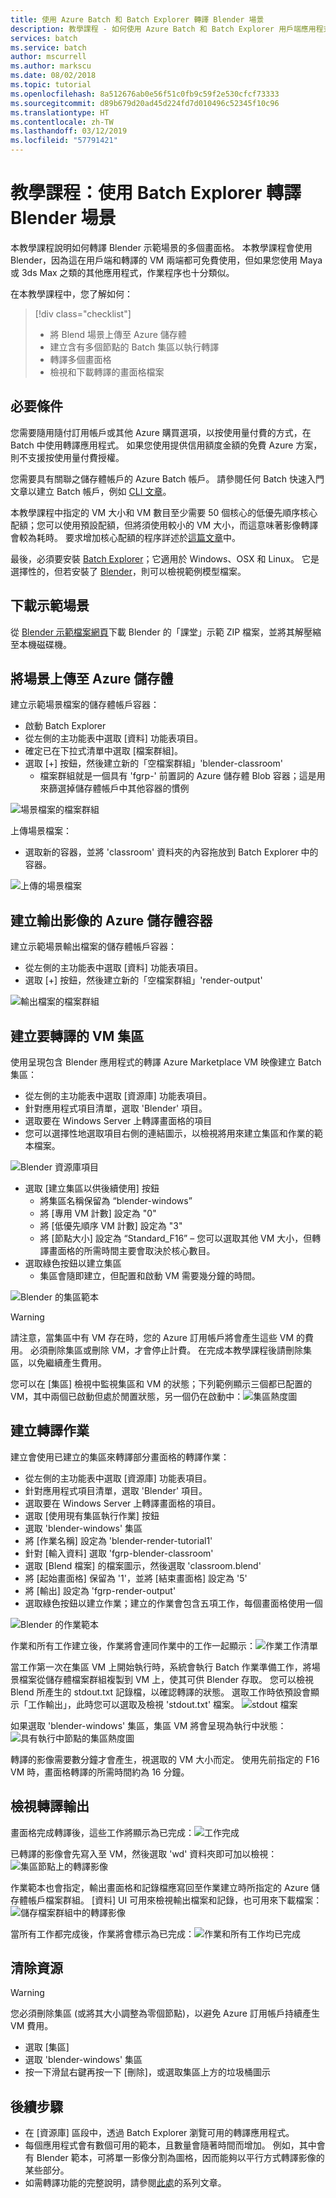 ```yaml
---
title: 使用 Azure Batch 和 Batch Explorer 轉譯 Blender 場景
description: 教學課程 - 如何使用 Azure Batch 和 Batch Explorer 用戶端應用程式從 Blender 場景轉譯多個畫面格
services: batch
ms.service: batch
author: mscurrell
ms.author: markscu
ms.date: 08/02/2018
ms.topic: tutorial
ms.openlocfilehash: 8a512676ab0e56f51c0fb9c59f2e530cfcf73333
ms.sourcegitcommit: d89b679d20ad45d224fd7d010496c52345f10c96
ms.translationtype: HT
ms.contentlocale: zh-TW
ms.lasthandoff: 03/12/2019
ms.locfileid: "57791421"
---
```

# <a name="tutorial-render-a-blender-scene-using-batch-explorer"></a>教學課程：使用 Batch Explorer 轉譯 Blender 場景

本教學課程說明如何轉譯 Blender 示範場景的多個畫面格。 本教學課程會使用 Blender，因為這在用戶端和轉譯的 VM 兩端都可免費使用，但如果您使用 Maya 或 3ds Max 之類的其他應用程式，作業程序也十分類似。

在本教學課程中，您了解如何：
> [!div class="checklist"]
> * 將 Blend 場景上傳至 Azure 儲存體
> * 建立含有多個節點的 Batch 集區以執行轉譯
> * 轉譯多個畫面格
> * 檢視和下載轉譯的畫面格檔案

## <a name="prerequisites"></a>必要條件

您需要隨用隨付訂用帳戶或其他 Azure 購買選項，以按使用量付費的方式，在 Batch 中使用轉譯應用程式。 如果您使用提供信用額度金額的免費 Azure 方案，則不支援按使用量付費授權。

您需要具有關聯之儲存體帳戶的 Azure Batch 帳戶。  請參閱任何 Batch 快速入門文章以建立 Batch 帳戶，例如 [CLI 文章](https://docs.microsoft.com/azure/batch/quick-create-cli)。

本教學課程中指定的 VM 大小和 VM 數目至少需要 50 個核心的低優先順序核心配額；您可以使用預設配額，但將須使用較小的 VM 大小，而這意味著影像轉譯會較為耗時。 要求增加核心配額的程序詳述於[這篇文章](https://docs.microsoft.com/azure/batch/batch-quota-limit)中。

最後，必須要安裝 [Batch Explorer](https://azure.github.io/BatchExplorer/)；它適用於 Windows、OSX 和 Linux。 它是選擇性的，但若安裝了 [Blender](https://www.blender.org/download/)，則可以檢視範例模型檔案。

## <a name="download-the-demo-scene"></a>下載示範場景

從 [Blender 示範檔案網頁](https://www.blender.org/download/demo-files/)下載 Blender 的「課堂」示範 ZIP 檔案，並將其解壓縮至本機磁碟機。

## <a name="upload-a-scene-to-azure-storage"></a>將場景上傳至 Azure 儲存體

建立示範場景檔案的儲存體帳戶容器：

* 啟動 Batch Explorer
* 從左側的主功能表中選取 [資料] 功能表項目。
* 確定已在下拉式清單中選取 [檔案群組]。
* 選取 [+] 按鈕，然後建立新的「空檔案群組」'blender-classroom'
  * 檔案群組就是一個具有 'fgrp-' 前置詞的 Azure 儲存體 Blob 容器；這是用來篩選掉儲存體帳戶中其他容器的慣例

![場景檔案的檔案群組](./media/tutorial-rendering-batchexplorer-blender/batch_explorer_scene_filegroup.png)

上傳場景檔案：

* 選取新的容器，並將 'classroom' 資料夾的內容拖放到 Batch Explorer 中的容器。

![上傳的場景檔案](./media/tutorial-rendering-batchexplorer-blender/batch_explorer_scene_filegroup_uploaded.png)

## <a name="create-azure-storage-container-for-output-images"></a>建立輸出影像的 Azure 儲存體容器

建立示範場景輸出檔案的儲存體帳戶容器：

* 從左側的主功能表中選取 [資料] 功能表項目。
* 選取 [+] 按鈕，然後建立新的「空檔案群組」'render-output'

![輸出檔案的檔案群組](./media/tutorial-rendering-batchexplorer-blender/batch_explorer_output_filegroup.png)

## <a name="create-a-pool-of-vms-for-rendering"></a>建立要轉譯的 VM 集區

使用呈現包含 Blender 應用程式的轉譯 Azure Marketplace VM 映像建立 Batch 集區：

* 從左側的主功能表中選取 [資源庫] 功能表項目。
* 針對應用程式項目清單，選取 'Blender' 項目。
* 選取要在 Windows Server 上轉譯畫面格的項目
* 您可以選擇性地選取項目右側的連結圖示，以檢視將用來建立集區和作業的範本檔案。

![Blender 資源庫項目](./media/tutorial-rendering-batchexplorer-blender/batch_explorer_gallery_item.png)

* 選取 [建立集區以供後續使用] 按鈕
  * 將集區名稱保留為 “blender-windows”
  * 將 [專用 VM 計數] 設定為 "0"
  * 將 [低優先順序 VM 計數] 設定為 "3"
  * 將 [節點大小] 設定為 “Standard_F16” – 您可以選取其他 VM 大小，但轉譯畫面格的所需時間主要會取決於核心數目。
* 選取綠色按鈕以建立集區
  * 集區會隨即建立，但配置和啟動 VM 需要幾分鐘的時間。

![Blender 的集區範本](./media/tutorial-rendering-batchexplorer-blender/batch_explorer_pool_template.png)

> [!WARNING]
> 請注意，當集區中有 VM 存在時，您的 Azure 訂用帳戶將會產生這些 VM 的費用。 必須刪除集區或刪除 VM，才會停止計費。 在完成本教學課程後請刪除集區，以免繼續產生費用。

您可以在 [集區] 檢視中監視集區和 VM 的狀態；下列範例顯示三個都已配置的 VM，其中兩個已啟動但處於閒置狀態，另一個仍在啟動中：![集區熱度圖](./media/tutorial-rendering-batchexplorer-blender/batch_explorer_pool_heatmap.png)

## <a name="create-a-rendering-job"></a>建立轉譯作業

建立會使用已建立的集區來轉譯部分畫面格的轉譯作業：
* 從左側的主功能表中選取 [資源庫] 功能表項目。
* 針對應用程式項目清單，選取 'Blender' 項目。
* 選取要在 Windows Server 上轉譯畫面格的項目。
* 選取 [使用現有集區執行作業] 按鈕
* 選取 'blender-windows' 集區
* 將 [作業名稱] 設定為 'blender-render-tutorial1'
* 針對 [輸入資料] 選取 'fgrp-blender-classroom'
* 選取 [Blend 檔案] 的檔案圖示，然後選取 'classroom.blend'
* 將 [起始畫面格] 保留為 '1'，並將 [結束畫面格] 設定為 '5'
* 將 [輸出] 設定為 'fgrp-render-output'
* 選取綠色按鈕以建立作業；建立的作業會包含五項工作，每個畫面格使用一個

![Blender 的作業範本](./media/tutorial-rendering-batchexplorer-blender/batch_explorer_job_template.png)

作業和所有工作建立後，作業將會連同作業中的工作一起顯示：![作業工作清單](./media/tutorial-rendering-batchexplorer-blender/batch_explorer_task_list.png)

當工作第一次在集區 VM 上開始執行時，系統會執行 Batch 作業準備工作，將場景檔案從儲存體檔案群組複製到 VM 上，使其可供 Blender 存取。
您可以檢視 Blend 所產生的 stdout.txt 記錄檔，以確認轉譯的狀態。  選取工作時依預設會顯示「工作輸出」，此時您可以選取及檢視 'stdout.txt' 檔案。
![stdout 檔案](./media/tutorial-rendering-batchexplorer-blender/batch_explorer_stdout.png)

如果選取 'blender-windows' 集區，集區 VM 將會呈現為執行中狀態：![具有執行中節點的集區熱度圖](./media/tutorial-rendering-batchexplorer-blender/batch_explorer_pool_heatmap_running.png)

轉譯的影像需要數分鐘才會產生，視選取的 VM 大小而定。  使用先前指定的 F16 VM 時，畫面格轉譯的所需時間約為 16 分鐘。

## <a name="view-the-rendering-output"></a>檢視轉譯輸出

畫面格完成轉譯後，這些工作將顯示為已完成：![工作完成](./media/tutorial-rendering-batchexplorer-blender/batch_explorer_tasks_complete.png)

已轉譯的影像會先寫入至 VM，然後選取 'wd' 資料夾即可加以檢視：![集區節點上的轉譯影像](./media/tutorial-rendering-batchexplorer-blender/batch_explorer_output_image.png)

作業範本也會指定，輸出畫面格和記錄檔應寫回至作業建立時所指定的 Azure 儲存體帳戶檔案群組。  [資料] UI 可用來檢視輸出檔案和記錄，也可用來下載檔案：![儲存檔案群組中的轉譯影像](./media/tutorial-rendering-batchexplorer-blender/batch_explorer_output_image_storage.png)

當所有工作都完成後，作業將會標示為已完成：![作業和所有工作均已完成](./media/tutorial-rendering-batchexplorer-blender/batch_explorer_job_alltasks_complete.png)

## <a name="clean-up-resources"></a>清除資源

> [!WARNING]
> 您必須刪除集區 (或將其大小調整為零個節點)，以避免 Azure 訂用帳戶持續產生 VM 費用。

* 選取 [集區]
* 選取 'blender-windows' 集區
* 按一下滑鼠右鍵再按一下 [刪除]，或選取集區上方的垃圾桶圖示

## <a name="next-steps"></a>後續步驟
* 在 [資源庫] 區段中，透過 Batch Explorer 瀏覽可用的轉譯應用程式。
* 每個應用程式會有數個可用的範本，且數量會隨著時間而增加。  例如，其中會有 Blender 範本，可將單一影像分割為圖格，因而能夠以平行方式轉譯影像的某些部分。
* 如需轉譯功能的完整說明，請參閱[此處](https://docs.microsoft.com/azure/batch/batch-rendering-service)的系列文章。

